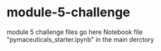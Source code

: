 # module-5-challenge
module 5 challenge files go here
Notebook file "pymaceuticals_starter.ipynb" in the main derctory
